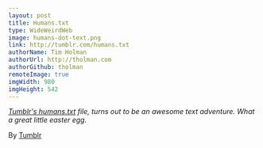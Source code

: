 ```yaml
---
layout: post
title: Humans.txt
type: WideWeirdWeb
image: humans-dot-text.png
link: http://tumblr.com/humans.txt
authorName: Tim Holman
authorUrl: http://tholman.com
authorGithub: tholman
remoteImage: true
imgWidth: 980
imgHeight: 542
---
```


_[Tumblr's humans.txt](http://tumblr.com/humans.txt) file, turns out to be an awesome text adventure. What a great little easter egg._

By [Tumblr](http://tumblr.com)
